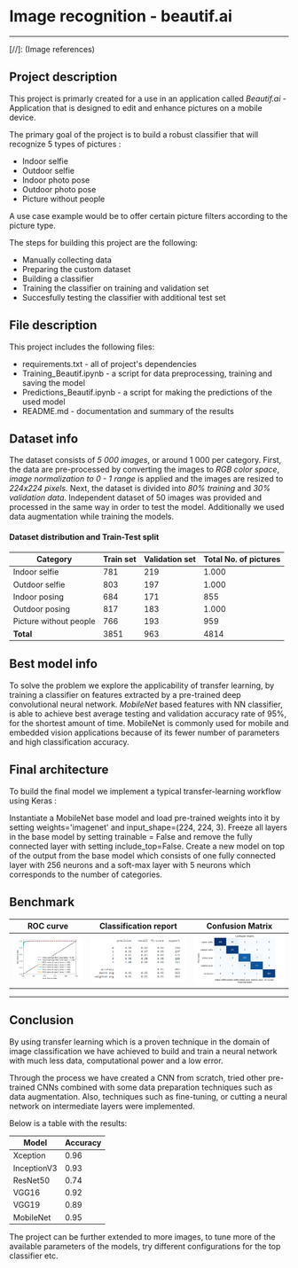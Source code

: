 # Image recognition - beautif.ai
---


[//]: (Image references)

[ROC_curve]:Documentation/ROC_curve.PNG
[CM]:Documentation/CM.PNG
[CR]:Documentation/CR.PNG

## Project description
This project is primarly created for a use in an application called *Beautif.ai* - Application that is designed to edit and enhance pictures on a mobile device. 

The primary goal of the project is to build a robust classifier that will recognize 5 types of pictures : 

- Indoor selfie
- Outdoor selfie
- Indoor photo pose
- Outdoor photo pose
- Picture without people

A use case example would be to offer certain picture filters according to the picture type.

The steps for building this project are the following:

- Manually collecting data
- Preparing the custom dataset
- Building a classifier
- Training the classifier on training and validation set
- Succesfully testing the classifier with additional test set

## File description
This project includes the following files:
- requirements.txt - all of project's dependencies
- Training_Beautif.ipynb - a script for data preprocessing, training and saving the model
- Predictions_Beautif.ipynb - a script for making the predictions of the used model
- README.md - documentation and summary of the results

## Dataset info

The dataset consists of *5 000 images*, or around 1 000 per category. First, the data are pre-processed by converting the images to *RGB color space*, *image normalization to 0 - 1 range* is applied and  the images are resized to *224x224 pixels*. Next, the dataset is divided into *80% training* and *30% validation data*. Independent dataset of 50 images was provided and processed in the same way in order to test the model. Additionally we used data augmentation while training the models.





#### Dataset distribution and Train-Test split

| Category |Train set| Validation set|  Total No. of pictures |
|-------|---------|---------------|------------------|
|Indoor selfie|781 |219 |1.000|
|Outdoor selfie|803 | 197|1.000|
|Indoor posing|684 |171 |855|
|Outdoor posing|817|183|1.000|
|Picture without people|766 |193 | 959|
|**Total** |3851 |963 |4814 |


## Best model info

To solve the problem we explore the applicability of transfer learning, by training a classifier on features extracted by a pre-trained deep convolutional neural network. *MobileNet* based features with NN classifier, is able to achieve best average testing and validation accuracy rate of 95%, for the shortest amount of time. MobileNet is commonly used for mobile and embedded vision applications because of its fewer number of parameters and high classification accuracy.

## Final architecture

To build the final model we implement a typical transfer-learning workflow using Keras :
 
Instantiate a MobileNet base model and load pre-trained weights into it by setting weights='imagenet' and input_shape=(224, 224, 3).
Freeze all layers in the base model by setting trainable = False and remove the fully connected layer with setting include_top=False.
Create a new model on top of the output from the base model which consists of one fully connected layer with 256 neurons and a soft-max layer with 5 neurons which corresponds to the number of categories.

## Benchmark

|ROC curve| Classification report| Confusion Matrix| 
|---------|----------------------|-----------------|
|![ROC_curve]|![CR] |![CM] | 

---

## Conclusion

By using transfer learning which is a proven technique in the domain of image classification we have achieved to build and train a neural network with much less data, computational power and a low error.

Through the process we have created a CNN from scratch, tried other pre-trained CNNs combined with some data preparation techniques such as data augmentation. Also, techniques such as  fine-tuning, or cutting a neural network on intermediate layers were implemented.

Below is a table with the results:

|Model| Accuracy|
|-----|---------|
|Xception|0.96|
|InceptionV3|0.93|
|ResNet50|0.74|
|VGG16|0.92|
|VGG19|0.89|
|MobileNet|0.95|

The project can be further extended to more images, to tune more of the available parameters of the models, try different configurations for the top classifier etc.
